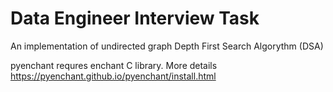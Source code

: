 # Data Engineer Interview Task
An implementation of undirected graph Depth First Search Algorythm (DSA)

pyenchant requres enchant C library.
More details https://pyenchant.github.io/pyenchant/install.html